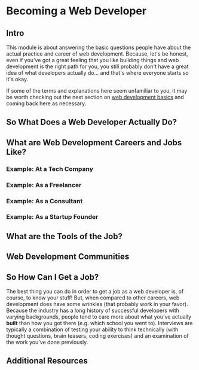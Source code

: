 # Becoming a Web Developer

## Intro

This module is about answering the basic questions people have about the actual practice and career of web development.  Because, let's be honest, even if you've got a great feeling that you like building things and web development is the right path for you, you still probably don't have a great idea of what developers actually do... and that's where everyone starts so it's okay.

If some of the terms and explanations here seem unfamiliar to you, it may be worth checking out the next section on [web development basics](web_development_basics/web_development_basics.md) and coming back here as necessary.

## So What Does a Web Developer Actually Do?

## What are Web Development Careers and Jobs Like?

### Example: At a Tech Company

### Example: As a Freelancer

### Example: As a Consultant

### Example: As a Startup Founder

## What are the Tools of the Job?

## Web Development Communities

## So How Can I Get a Job?

The best thing you can do in order to get a job as a web developer is, of course, to know your stuff!  But, when compared to other careers, web development does have some wrinkles (that probably work in your favor).  Because the industry has a long history of successful developers with varying backgrounds, people tend to care more about what you've actually **built** than how you got there (e.g. which school you went to).  Interviews are typically a combination of testing your ability to think technically (with thought questions, brain teasers, coding exercises) and an examination of the work you've done previously.

## Additional Resources